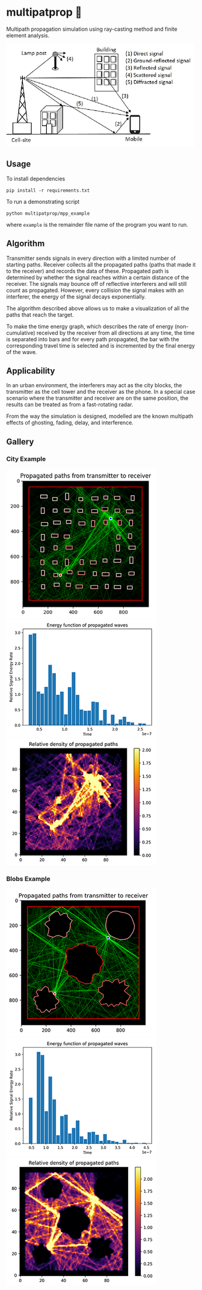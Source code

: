 # multipatprop 🔆

Multipath propagation simulation using ray-casting method and finite element analysis.

![Multipath Diagram](gallery/diagram.png)

## Usage

To install dependencies
```
pip install -r requirements.txt
```
To run a demonstrating script
```
python multipatprop/mpp_example
```
where `example` is the remainder file name of the program you want to run.

## Algorithm

Transmitter sends signals in every direction with a limited number of starting paths.
Receiver collects all the propagated paths (paths that made it to the receiver) and records the data of these.
Propagated path is determined by whether the signal reaches within a certain distance of the receiver.
The signals may bounce off of reflective interferers and will still count as propagated.
However, every collision the signal makes with an interferer, the energy of the signal decays exponentially.

The algorithm described above allows us to make a visualization of all the paths that reach the target.

To make the time energy graph, which describes the rate of energy (non-cumulative) received by the receiver from all directions at any time,
the time is separated into bars and for every path propagated, the bar with the corresponding travel time is selected and is incremented by the final energy of the wave.

## Applicability

In an urban environment, the interferers may act as the city blocks, the transmitter as the cell tower and the receiver as the phone. In a special case scenario where the transmitter and receiver are on the same position, the results can be treated as from a fast-rotating radar.

From the way the simulation is designed, modelled are the known multipath effects of ghosting, fading, delay, and interference.

## Gallery

### City Example

![City 1](gallery/city/1.png)
![City 2](gallery/city/2.png)
![City 3](gallery/city/3.png)

### Blobs Example

![Blobs 1](gallery/blobs/1.png)
![Blobs 2](gallery/blobs/2.png)
![Blobs 3](gallery/blobs/3.png)
